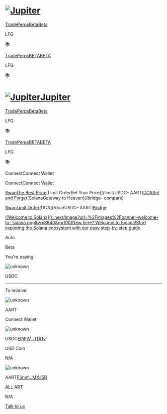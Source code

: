 # [![Jupiter](/svg/jupiter-logo.svg)](/)

[Trade](/)[PerpsBetaBeta](/perps)

LFG

📚

[Trade](/)[PerpsBETABETA](/perps)

LFG

📚

# [![Jupiter](/svg/jupiter-logo.svg)Jupiter](/)

[Trade](/)[PerpsBetaBeta](/perps)

LFG

📚

[Trade](/)[PerpsBETABETA](/perps)

LFG

📚

ConnectConnect Wallet

ConnectConnect Wallet

[SwapThe Best Price](/swap/USDC-AART)[Limit OrderSet Your Price](/limit/USDC-
AART)[DCASet and Forget](/dca/USDC-AART)[SolanaGateway to Heaven](/bridge-
compare)

[Swap](/swap/USDC-AART)[Limit Order](/limit/USDC-AART)[DCA](/dca/USDC-
AART)[Bridge](/bridge-compare)

[![Welcome to Solana](/_next/image?url=%2Fimages%2Fbanner-welcome-to-
solana.png&w=3840&q=100)New here? Welcome to Solana!Start exploring the Solana
ecosystem with our easy step-by-step guide.](https://welcome.jup.ag/)

Auto

Beta

You're paying

![unknown](/coins/unknown.svg)

USDC

* * *

To receive

![unknown](/coins/unknown.svg)

AART

Connect Wallet

![unknown](/coins/unknown.svg)

USDC[EPjFW...TDt1v](https://birdeye.so/token/EPjFWdd5AufqSSqeM2qN1xzybapC8G4wEGGkZwyTDt1v?chain=solana)

USD Coin

N/A

![unknown](/coins/unknown.svg)

AART[F3nef...MXs5B](https://birdeye.so/token/F3nefJBcejYbtdREjui1T9DPh5dBgpkKq7u2GAAMXs5B?chain=solana)

ALL ART

N/A

[](https://discord.gg/jup)[](https://twitter.com/JupiterExchange)[](https://www.reddit.com/r/jupiterexchange)[](https://station.jup.ag/guides)

[ Talk to us](https://discord.gg/jup)

